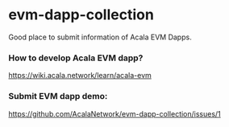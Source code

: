 # evm-dapp-collection
Good place to submit information of Acala EVM Dapps.

### How to develop Acala EVM dapp?

https://wiki.acala.network/learn/acala-evm

### Submit EVM dapp demo:
https://github.com/AcalaNetwork/evm-dapp-collection/issues/1
